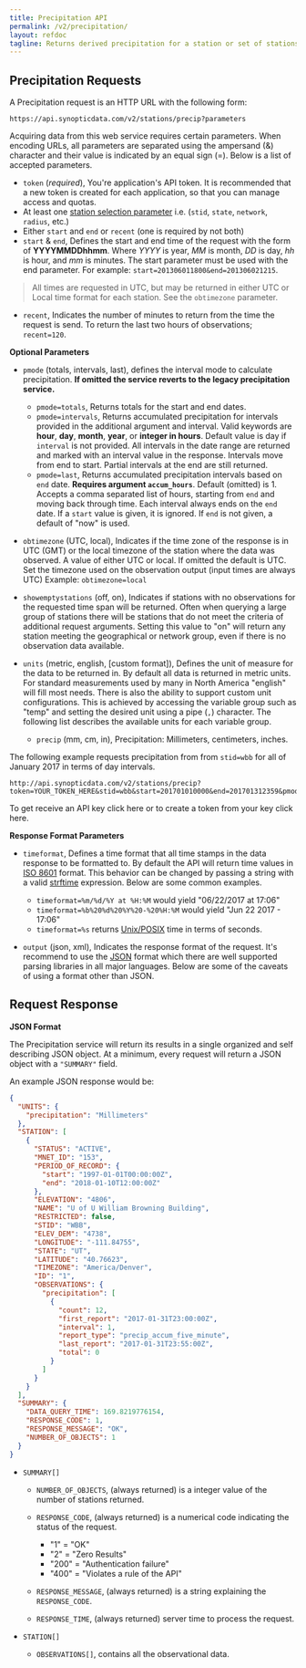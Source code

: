 ```yaml
---
title: Precipitation API
permalink: /v2/precipitation/
layout: refdoc
tagline: Returns derived precipitation for a station or set of stations based on a time span
---
```


## Precipitation Requests

A Precipitation request is an HTTP URL with the following form:

```
https://api.synopticdata.com/v2/stations/precip?parameters
```

Acquiring data from this web service requires certain parameters. When encoding URLs, all parameters are separated using the ampersand (&) character and their value is indicated by an equal sign (=). Below is a list of accepted parameters.

* `token` (_required_), You're application's API token. It is recommended that a new token is created for each application, so that you can manage access and quotas.
* At least one [station selection parameter][station-selectors] i.e. (`stid`, `state`, `network`, `radius`, etc.)
* Either `start` and `end` or `recent` (one is required by not both)
* `start` & `end`, Defines the start and end time of the request with the form of **YYYYMMDDhhmm**. Where _YYYY_ is year, _MM_ is month, _DD_ is day, _hh_ is hour, and _mm_ is minutes. The start parameter must be used with the end parameter. For example: `start=201306011800&end=201306021215`.

> All times are requested in UTC, but may be returned in either UTC or Local time format for each station. See the `obtimezone` parameter.

* `recent`, Indicates the number of minutes to return from the time the request is send. To return the last two hours of observations; `recent=120`.

**Optional Parameters**

* `pmode` (totals, intervals, last), defines the interval mode to calculate precipitation. **If omitted the service reverts to the legacy precipitation service.**

  * `pmode=totals`, Returns totals for the start and end dates.
  * `pmode=intervals`, Returns accumulated precipitation for intervals provided in the additional argument and interval. Valid keywords are **hour**, **day**, **month**, **year**, or **integer in hours**. Default value is day if `interval` is not provided. All intervals in the date range are returned and marked with an interval value in the response. Intervals move from end to start. Partial intervals at the end are still returned.
  * `pmode=last`, Returns accumulated precipitation intervals based on `end` date. **Requires argument `accum_hours`**. Default (omitted) is 1. Accepts a comma separated list of hours, starting from `end` and moving back through time. Each interval always ends on the `end` date. If a `start` value is given, it is ignored. If `end` is not given, a default of "now" is used.

* `obtimezone` (UTC, local), Indicates if the time zone of the response is in UTC (GMT) or the local timezone of the station where the data was observed. A value of either UTC or local. If omitted the default is UTC. Set the timezone used on the observation output (input times are always UTC) Example: `obtimezone=local`

* `showemptystations` (off, on), Indicates if stations with no observations for the requested time span will be returned. Often when querying a large group of stations there will be stations that do not meet the criteria of additional request arguments. Setting this value to "on" will return any station meeting the geographical or network group, even if there is no observation data available.

* `units` (metric, english, [custom format]), Defines the unit of measure for the data to be returned in. By default all data is returned in metric units. For standard measurements used by many in North America "english" will fill most needs. There is also the ability to support custom unit configurations. This is achieved by accessing the variable group such as "temp" and setting the desired unit using a pipe (`,`) character. The following list describes the available units for each variable group.

  * `precip` (mm, cm, in), Precipitation: Millimeters, centimeters, inches.

The following example requests precipitation from from `stid=wbb` for all of January 2017 in terms of day intervals.

```
http://api.synopticdata.com/v2/stations/precip?token=YOUR_TOKEN_HERE&stid=wbb&start=201701010000&end=201701312359&pmode=intervals&interval=day
```

To get receive an API key click here or to create a token from your key click here.

**Response Format Parameters**

* `timeformat`, Defines a time format that all time stamps in the data response to be formatted to. By default the API will return time values in [ISO 8601][iso-8601] format. This behavior can be changed by passing a string with a valid [strftime][strftime] expression. Below are some common examples.

  * `timeformat=%m/%d/%Y at %H:%M` would yield "06/22/2017 at 17:06"
  * `timeformat=%b%20%d%20%Y%20-%20%H:%M` would yield "Jun 22 2017 - 17:06"
  * `timeformat=%s` returns [Unix/POSIX][epoch-seconds] time in terms of seconds.

* `output` (json, xml), Indicates the response format of the request. It's recommend to use the [JSON] format which there are well supported parsing libraries in all major languages. Below are some of the caveats of using a format other than JSON.

## Request Response

**JSON Format**

The Precipitation service will return its results in a single organized and self describing JSON object. At a minimum, every request will return a JSON object with a `"SUMMARY"` field.

An example JSON response would be:

```json
{
  "UNITS": {
    "precipitation": "Millimeters"
  },
  "STATION": [
    {
      "STATUS": "ACTIVE",
      "MNET_ID": "153",
      "PERIOD_OF_RECORD": {
        "start": "1997-01-01T00:00:00Z",
        "end": "2018-01-10T12:00:00Z"
      },
      "ELEVATION": "4806",
      "NAME": "U of U William Browning Building",
      "RESTRICTED": false,
      "STID": "WBB",
      "ELEV_DEM": "4738",
      "LONGITUDE": "-111.84755",
      "STATE": "UT",
      "LATITUDE": "40.76623",
      "TIMEZONE": "America/Denver",
      "ID": "1",
      "OBSERVATIONS": {
        "precipitation": [
          {
            "count": 12,
            "first_report": "2017-01-31T23:00:00Z",
            "interval": 1,
            "report_type": "precip_accum_five_minute",
            "last_report": "2017-01-31T23:55:00Z",
            "total": 0
          }
        ]
      }
    }
  ],
  "SUMMARY": {
    "DATA_QUERY_TIME": 169.8219776154,
    "RESPONSE_CODE": 1,
    "RESPONSE_MESSAGE": "OK",
    "NUMBER_OF_OBJECTS": 1
  }
}
```

* `SUMMARY[]`

  * `NUMBER_OF_OBJECTS`, (always returned) is a integer value of the number of stations returned.
  * `RESPONSE_CODE`, (always returned) is a numerical code indicating the status of the request.

    * "1" = "OK"
    * "2" = "Zero Results"
    * "200" = "Authentication failure"
    * "400" = "Violates a rule of the API"

  * `RESPONSE_MESSAGE`, (always returned) is a string explaining the `RESPONSE_CODE`.
  * `RESPONSE_TIME`, (always returned) server time to process the request.

* `STATION[]`

  * `OBSERVATIONS[]`, contains all the observational data.

<!-- References & URLs -->

[epoch-seconds]: https://en.wikipedia.org/wiki/Unix_time
[iso-8601]: https://en.wikipedia.org/wiki/ISO_8601
[json]: http://json.org/
[station-selectors]: ../station-selectors/
[strftime]: http://man7.org/linux/man-pages/man3/strftime.3.html
